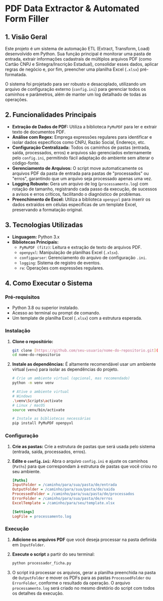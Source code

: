 # PDF Data Extractor & Automated Form Filler

## 1. Visão Geral

Este projeto é um sistema de automação ETL (Extract, Transform, Load) desenvolvido em Python. Sua função principal é monitorar uma pasta de entrada, extrair informações cadastrais de múltiplos arquivos PDF (como Cartão CNPJ e Sintegra/Inscrição Estadual), consolidar esses dados, aplicar regras de negócio e, por fim, preencher uma planilha Excel (`.xlsx`) pré-formatada.

O sistema foi projetado para ser robusto e desacoplado, utilizando um arquivo de configuração externo (`config.ini`) para gerenciar todos os caminhos e parâmetros, além de manter um log detalhado de todas as operações.

## 2. Funcionalidades Principais

- **Extração de Dados de PDF:** Utiliza a biblioteca `PyMuPDF` para ler e extrair texto de documentos PDF.
- **Análise com Regex:** Emprega expressões regulares para identificar e isolar dados específicos como CNPJ, Razão Social, Endereço, etc.
- **Configuração Centralizada:** Todos os caminhos de pastas (entrada, saída, processados, erros) e arquivos são gerenciados externamente pelo `config.ini`, permitindo fácil adaptação do ambiente sem alterar o código-fonte.
- **Gerenciamento de Arquivos:** O script move automaticamente os arquivos PDF da pasta de entrada para pastas de "processados" ou "erros", garantindo que um arquivo seja processado apenas uma vez.
- **Logging Robusto:** Gera um arquivo de log (`processamento.log`) com rotação de tamanho, registrando cada passo da execução, de sucessos a avisos e erros críticos, facilitando o diagnóstico de problemas.
- **Preenchimento de Excel:** Utiliza a biblioteca `openpyxl` para inserir os dados extraídos em células específicas de um template Excel, preservando a formatação original.

## 3. Tecnologias Utilizadas

- **Linguagem:** Python 3.x
- **Bibliotecas Principais:**
  - `PyMuPDF (fitz)`: Leitura e extração de texto de arquivos PDF.
  - `openpyxl`: Manipulação de planilhas Excel (`.xlsx`).
  - `configparser`: Gerenciamento do arquivo de configuração `.ini`.
  - `logging`: Sistema de registro de eventos.
  - `re`: Operações com expressões regulares.

## 4. Como Executar o Sistema

### Pré-requisitos

- Python 3.8 ou superior instalado.
- Acesso ao terminal ou prompt de comando.
- Um template de planilha Excel (`.xlsx`) com a estrutura esperada.

### Instalação

1.  **Clone o repositório:**
    ```bash
    git clone [https://github.com/seu-usuario/nome-do-repositorio.git](https://github.com/seu-usuario/nome-do-repositorio.git)
    cd nome-do-repositorio
    ```

2.  **Instale as dependências:**
    É altamente recomendável usar um ambiente virtual (`venv`) para isolar as dependências do projeto.
    ```bash
    # Crie um ambiente virtual (opcional, mas recomendado)
    python -m venv venv
    
    # Ative o ambiente virtual
    # Windows
    .\venv\Scripts\activate
    # Linux / macOS
    source venv/bin/activate
    
    # Instale as bibliotecas necessárias
    pip install PyMuPDF openpyxl
    ```

### Configuração

1.  **Crie as pastas:** Crie a estrutura de pastas que será usada pelo sistema (entrada, saída, processados, erros).

2.  **Edite o `config.ini`:**
    Abra o arquivo `config.ini` e ajuste os caminhos (`Paths`) para que correspondam à estrutura de pastas que você criou no seu ambiente.

    ```ini
    [Paths]
    InputFolder = /caminho/para/sua/pasta/de/entrada
    OutputFolder = /caminho/para/sua/pasta/de/saida
    ProcessedFolder = /caminho/para/sua/pasta/de/processados
    ErrorFolder = /caminho/para/sua/pasta/de/erros
    ExcelTemplate = /caminho/para/seu/template.xlsx

    [Settings]
    LogFile = processamento.log
    ```

### Execução

1.  **Adicione os arquivos PDF** que você deseja processar na pasta definida em `InputFolder`.

2.  **Execute o script** a partir do seu terminal:
    ```bash
    python processador_ficha.py
    ```

3.  O script irá processar os arquivos, gerar a planilha preenchida na pasta de `OutputFolder` e mover os PDFs para as pastas `ProcessedFolder` ou `ErrorFolder`, conforme o resultado da operação. O arquivo `processamento.log` será criado no mesmo diretório do script com todos os detalhes da execução.

